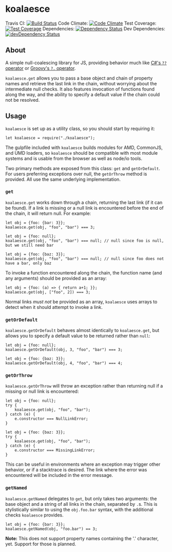 # koalaesce

Travis CI: [![Build Status](https://travis-ci.org/ssube/koalaesce.svg?branch=master)](https://travis-ci.org/ssube/koalaesce)
Code Climate: [![Code Climate](https://codeclimate.com/github/ssube/koalaesce/badges/gpa.svg)](https://codeclimate.com/github/ssube/koalaesce)
Test Coverage: [![Test Coverage](https://codeclimate.com/github/ssube/koalaesce/badges/coverage.svg)](https://codeclimate.com/github/ssube/koalaesce)
Dependencies: [![Dependency Status](https://david-dm.org/ssube/koalaesce.svg)](https://david-dm.org/ssube/koalaesce) 
Dev Dependencies: [![devDependency Status](https://david-dm.org/ssube/koalaesce/dev-status.svg)](https://david-dm.org/ssube/koalaesce#info=devDependencies)

## About
A simple null-coalescing library for JS, providing behavior much like 
[C#'s `??` operator](https://msdn.microsoft.com/en-us/library/ms173224.aspx) or 
[Groovy's `?.` operator](http://groovy.codehaus.org/Operators#Operators-ElvisOperator(?:)).

`koalaesce.get` allows you to pass a base object and chain of property names and retrieve the last link in the chain,
without worrying about the intermediate null checks. It also features invocation of functions found along the way, and
the ability to specify a default value if the chain could not be resolved.

## Usage
`koalaesce` is set up as a utility class, so you should start by requiring it:

    let koalaesce = require("./koalaesce");

The gulpfile included with `koalaesce` builds modules for AMD, CommonJS, and UMD loaders, so `koalaesce` should be
compatible with most module systems and is usable from the browser as well as node/io tools.

Two primary methods are exposed from this class: `get` and `getOrDefault`. For users preferring exceptions over
null, the `getOrThrow` method is provided. All use the same underlying implementation.

### `get`
`koalaesce.get` works down through a chain, returning the last link (if it can be found). If a link is missing or a
null link is encountered before the end of the chain, it will return null. For example:

    let obj = {foo: {bar: 3}};
    koalaesce.get(obj, "foo", "bar") === 3;
    
    let obj = {foo: null};
    koalaesce.get(obj, "foo", "bar") === null; // null since foo is null, but we still need bar
    
    let obj = {foo: {baz: 3}};
    koalaesce.get(obj, "foo", "bar") === null; // null since foo does not have a bar, only baz

To invoke a function encountered along the chain, the function name (and any arguments) should be provided as an
array:

    let obj = {foo: (a) => { return a+1; }};
    koalaesce.get(obj, ["foo", 2]) === 3;

Normal links *must not* be provided as an array, `koalaesce` uses arrays to detect when it should attempt to invoke a
link.

### `getOrDefault`
`koalaesce.getOrDefault` behaves almost identically to `koalaesce.get`, but allows you to specify a default value to be
returned rather than `null`:

    let obj = {foo: null};
    koalaesce.getOrDefault(obj, 3, "foo", "bar") === 3;
    
    let obj = {foo: {baz: 3}};
    koalaesce.getOrDefault(obj, 4, "foo", "bar") === 4;

### `getOrThrow`
`koalaesce.getOrThrow` will throw an exception rather than returning null if a missing or null link is encountered:

    let obj = {foo: null};
    try {
        koalaesce.get(obj, "foo", "bar");
    } catch (e) {
        e.constructor === NullLinkError;
    }

    let obj = {foo: {baz: 3}};
    try {
        koalaesce.get(obj, "foo", "bar");
    } catch (e) {
        e.constructor === MissingLinkError;
    }

This can be useful in environments where an exception may trigger other behavior, or if a stacktrace is desired. The
link where the error was encountered will be included in the error message.

### `getNamed`
`koalaesce.getNamed` delegates to `get`, but only takes two arguments: the base object and a string of all links in the chain, separated by `.`s. This is stylistically similar to using the `obj.foo.bar` syntax, with the additional checks `koalaesce` provides.

    let obj = {foo: {bar: 3}};
    koalaesce.getNamed(obj, "foo.bar") == 3;

**Note:** This does not support property names containing the '.' character, yet. Support for those is planned.
